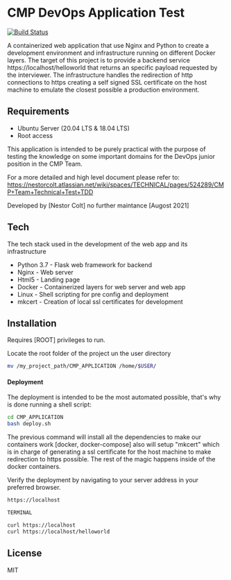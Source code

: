 # CMP DevOps Application Test

[![Build Status](https://travis-ci.org/joemccann/dillinger.svg?branch=master)](https://travis-ci.org/joemccann/dillinger)

A containerized web application that use Nginx and Python to create a development environment and infrastructure running on different Docker layers.
The target of this project is to provide a backend service https://localhost/helloworld that returns an specific payload requested by the interviewer.
The infrastructure handles the redirection of http connections to https creating a self signed SSL certificate on the host machine to emulate the closest possible a production environment.

## Requirements
- Ubuntu Server (20.04 LTS & 18.04 LTS)
- Root access

This application is intended to be purely practical with the purpose of testing the knowledge on some important 
domains for the DevOps junior position in the CMP Team.

For a more detailed and high level document please refer to:
https://nestorcolt.atlassian.net/wiki/spaces/TECHNICAL/pages/524289/CMP+Team+Technical+Test+TDD

Developed by [Nestor Colt] no further maintance [Augost 2021]

## Tech

The tech stack used in the development of the web app and its infrastructure

- Python 3.7 - Flask web framework for backend
- Nginx - Web server
- Html5 - Landing page
- Docker - Containerized layers for web server and web app
- Linux - Shell scripting for pre config and deployment
- mkcert - Creation of local ssl certificates for development

## Installation

Requires [ROOT] privileges to run.

Locate the root folder of the project un the user directory

```sh
mv /my_project_path/CMP_APPLICATION /home/$USER/
```

#### Deployment

The deployment is intended to be the most automated possible, that's why is done running a shell script:

```sh
cd CMP_APPLICATION
bash deploy.sh
```

The previous command will install all the dependencies to make our containers work [docker, docker-compose] also will setup "mkcert" which is in charge of generating a ssl certificate for the host machine to make redirection to https possible. The rest of the magic happens inside of the docker containers.

Verify the deployment by navigating to your server address in
your preferred browser.

`````sh
https://localhost

TERMINAL

curl https://localhost
curl https://localhost/helloworld
`````

## License

MIT

